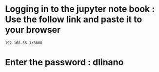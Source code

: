 # Logging in to the jupyter note book : Use the follow link and paste it to your browser 
```
192.168.55.1:8888
```
# Enter the password : dlinano
